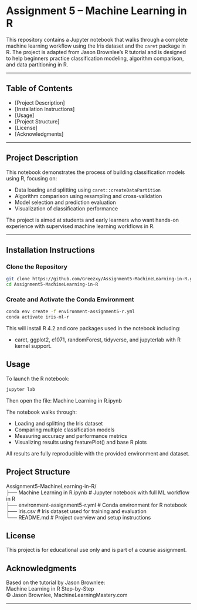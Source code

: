 # Assignment 5 – Machine Learning in R

This repository contains a Jupyter notebook that walks through a complete machine learning workflow using the Iris dataset and the `caret` package in R. The project is adapted from Jason Brownlee’s R tutorial and is designed to help beginners practice classification modeling, algorithm comparison, and data partitioning in R.

---

## Table of Contents

- [Project Description] 
- [Installation Instructions] 
- [Usage]  
- [Project Structure]  
- [License]  
- [Acknowledgments]  

---

## Project Description

This notebook demonstrates the process of building classification models using R, focusing on:

- Data loading and splitting using `caret::createDataPartition`
- Algorithm comparison using resampling and cross-validation
- Model selection and prediction evaluation
- Visualization of classification performance

The project is aimed at students and early learners who want hands-on experience with supervised machine learning workflows in R.

---

## Installation Instructions

### Clone the Repository

```bash
git clone https://github.com/Greezxy/Assignment5-MachineLearning-in-R.git
cd Assignment5-MachineLearning-in-R
```

### Create and Activate the Conda Environment
```bash
conda env create -f environment-assignment5-r.yml
conda activate iris-ml-r
```  
This will install R 4.2 and core packages used in the notebook including:  
- caret, ggplot2, e1071, randomForest, tidyverse, and jupyterlab with R kernel support.

## Usage
To launch the R notebook:
```bash
jupyter lab
```

Then open the file:
Machine Learning in R.ipynb

The notebook walks through:  
- Loading and splitting the Iris dataset
- Comparing multiple classification models
- Measuring accuracy and performance metrics
- Visualizing results using featurePlot() and base R plots

All results are fully reproducible with the provided environment and dataset.

## Project Structure
Assignment5-MachineLearning-in-R/  
├── Machine Learning in R.ipynb       # Jupyter notebook with full ML workflow in R  
├── environment-assignment5-r.yml     # Conda environment for R notebook
├── iris.csv                          # Iris dataset used for training and evaluation  
└── README.md                         # Project overview and setup instructions

## License
This project is for educational use only and is part of a course assignment.

## Acknowledgments
Based on the tutorial by Jason Brownlee:  
Machine Learning in R Step-by-Step  
© Jason Brownlee, MachineLearningMastery.com

---
